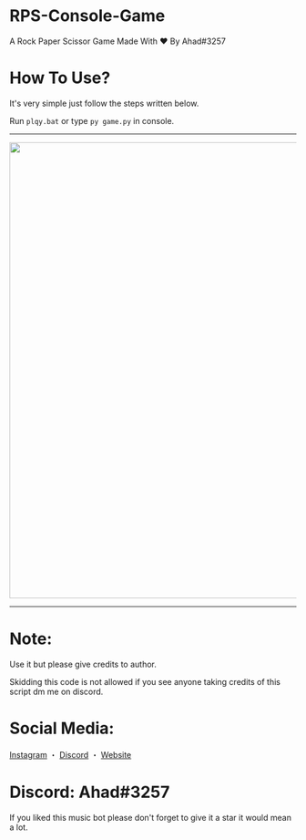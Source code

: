# RPS-Console-Game
A Rock Paper Scissor Game Made With ❤ By Ahad#3257

# How To Use?
It's very simple just follow the steps written below.

Run `plqy.bat` or type `py game.py` in console.
***

<p align="center"><img width="800px" src="https://cdn.discordapp.com/attachments/839459516926918688/984201831464960091/ezgif.com-gif-maker.gif"/></p>

***
# Note:
Use it but please give credits to author.

Skidding this code is not allowed if you see anyone taking credits of this script dm me on discord.

# Social Media:
[Instagram](https://www.instagram.com/ahadnoor._) ・
[Discord](https://discord.gg/Ncsc5pRNgf) ・
[Website](https://www.itscruel.cf/) 

# Discord: Ahad#3257
If you liked this music bot please don't forget to give it a star it would mean a lot.

